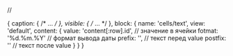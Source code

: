 //

{
    caption: { /* ... */ },
    visible: { /* ... */ },
    block: {
        name: 'cells/text',
        view: 'default',
        content: {
            value: 'content[:row].id',  // значение в ячейки
            fotmat: '%d.%m.%Y'          // формат вывода даты
            prefix: '',                 // текст перед value
            postfix: ''                 // текст после value
        }
    }
}